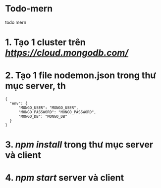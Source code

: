 # Todo-mern
todo mern

# 1. Tạo 1 cluster trên *https://cloud.mongodb.com/*
# 2. Tạo 1 file nodemon.json trong thư mục server, th
```
{
  "env": {
      "MONGO_USER": "MONGO_USER",
      "MONGO_PASSWORD": "MONGO_PASSWORD",
      "MONGO_DB": "MONGO_DB"
  }
}
```

# 3. *npm install* trong thư mục server và client

# 4. *npm start* server và client
